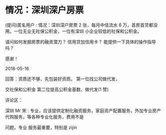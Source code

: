 # 情况：深圳深户房票

(提问)匿名用户 : 情况：深圳深户房票 2 张，每月中信流水 6 万，首房首贷都没用。一位无业无社保公积金，一位有深圳 小企业较低的社保和公积金。

请问如何发掘房票的融资潜力？ 信用贷加信用卡？ 能提供一下具体的操作指导吗？

感谢！

2018-05-16

回答：资质还不够，先包装好资质。 第一位找公司做代发，

交社保和公积金 第二位提高公积金基数、做代发(1 赞)

评论区：

深圳 Mr 宋 : 专业，应该提供定制化融资服务，家庭资产配置服务，外加专业房产代购服务，等各种专业化服务，费用不是

问题，专业 服务最重要，特别是 zijin